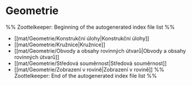 # Geometrie
%% Zoottelkeeper: Beginning of the autogenerated index file list  %%
-  [[mat/Geometrie/Konstrukční úlohy|Konstrukční úlohy]]
-  [[mat/Geometrie/Kružnice|Kružnice]]
-  [[mat/Geometrie/Obvody a obsahy rovinných útvarů|Obvody a obsahy rovinných útvarů]]
-  [[mat/Geometrie/Středová souměrnost|Středová souměrnost]]
-  [[mat/Geometrie/Zobrazení v rovině|Zobrazení v rovině]]
%% Zoottelkeeper: End of the autogenerated index file list  %%
